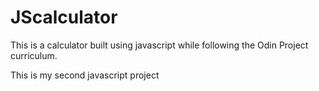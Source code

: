 # JScalculator

This is a calculator built using javascript while following the Odin Project curriculum.

This is my second javascript project